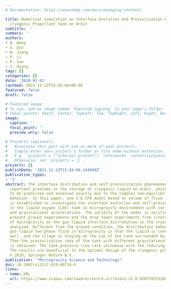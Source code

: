 ```yaml
---
# Documentation: https://wowchemy.com/docs/managing-content/

title: Numerical Simulation on Interface Evolution and Pressurization Behaviors in
  Cryogenic Propellant Tank on Orbit
subtitle: ''
summary: ''
authors:
- B. Wang
- X. Qin
- W. Jiang
- P. Li
- P. Sun
- Y. Huang
tags: []
categories: []
date: '2020-01-01'
lastmod: 2021-12-23T23:56:04+08:00
featured: false
draft: false

# Featured image
# To use, add an image named `featured.jpg/png` to your page's folder.
# Focal points: Smart, Center, TopLeft, Top, TopRight, Left, Right, BottomLeft, Bottom, BottomRight.
image:
  caption: ''
  focal_point: ''
  preview_only: false

# Projects (optional).
#   Associate this post with one or more of your projects.
#   Simply enter your project's folder or file name without extension.
#   E.g. `projects = ["internal-project"]` references `content/project/deep-learning/index.md`.
#   Otherwise, set `projects = []`.
projects: []
publishDate: '2021-12-23T15:56:04.144940Z'
publication_types:
- '2'
abstract: The interface distribution and self-pressurization phenomenon are the most
  important problems in the storage of cryogenic liquid on orbit, which are difficult
  to be predicted and assessed exactly due to the complex non-equilibrium thermal
  behavior. In this paper, one 3-D CFD model based on volume of fluid (VOF) method
  is established to investigate the interface evolution and self-pressurization process
  in the liquid oxygen (LOX) tank in microgravity environment with various heat loads
  and gravitational accelerations. The validity of the model is verified by both the
  present ground experiments and the drop tower experiments from literature. The impact
  of microgravity on the gas-liquid interface distribution in the cryogenic tank is
  analyzed. Different from the ground condition, the distribution behavior of the
  gas-liquid two-phase fluid in microgravity is that the liquid is covering the tank
  wall, and the ullage is staying at the top of the tank surrounded by the liquid.
  Then the pressurization rate of the tank with different gravitational accelerations
  is obtained. The tank pressure rise rate increases with the reducing of the gravity.
  The results are beneficial to the optimal design of the cryogenic propellant tank.
  © 2019, Springer Nature B.V.
publication: '*Microgravity Science and Technology*'
doi: 10.1007/s12217-019-09734-6
links:
- name: URL
  url: https://www.scopus.com/inward/record.uri?eid=2-s2.0-85073931318&doi=10.1007%2fs12217-019-09734-6&partnerID=40&md5=712e3959e90011996e9ee1d44e0c8de0
---
```

